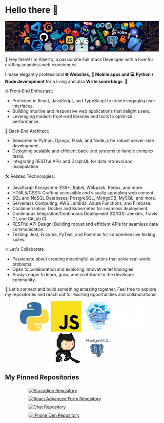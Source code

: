 # Hello there 👋

![](https://github.com/siddharthdeo99/siddharthdeo99/blob/master/siddharthdeo99/siddharthdeo99/icons/header_.png)

👋 Hey there! I'm Alberto, a passionate Full Stack Developer with a love for crafting seamless web experiences.

I make elegantly professional **🌐 Websites, 📱 Mobile apps and 💻 Python / Node development** for a living and also **Write some blogs**. 🌈  

🌐 Front-End Enthusiast:
- Proficient in React, JavaScript, and TypeScript to create engaging user interfaces.
- Building intuitive and responsive web applications that delight users.
- Leveraging modern front-end libraries and tools to optimize performance.

💼 Back-End Architect:
- Seasoned in Python, Django, Flask, and Node.js for robust server-side development.
- Designing scalable and efficient back-end systems to handle complex tasks.
- Integrating RESTful APIs and GraphQL for data retrieval and manipulation.

🛠️ Related Technologies:
- JavaScript Ecosystem: ES6+, Babel, Webpack, Redux, and more.
- HTML5/CSS3: Crafting accessible and visually appealing web content.
- SQL and NoSQL Databases: PostgreSQL, MongoDB, MySQL, and more.
- Serverless Computing: AWS Lambda, Azure Functions, and Firebase.
- Containerization: Docker and Kubernetes for seamless deployment.
- Continuous Integration/Continuous Deployment (CI/CD): Jenkins, Travis CI, and GitLab CI.
- RESTful API Design: Building robust and efficient APIs for seamless data communication.
- Testing: Jest, Enzyme, PyTest, and Postman for comprehensive testing suites.

🔥 Let's Collaborate:
- Passionate about creating meaningful solutions that solve real-world problems.
- Open to collaboration and exploring innovative technologies.
- Always eager to learn, grow, and contribute to the developer community.

🌟 Let's connect and build something amazing together. Feel free to explore my repositories and reach out for exciting opportunities and collaborations!


<p align="center">
<img src="https://github.com/siddharthdeo99/siddharthdeo99/blob/master/siddharthdeo99/siddharthdeo99/icons/giphy.gif" height="100" width="100"/>
<img src="https://github.com/siddharthdeo99/siddharthdeo99/blob/master/siddharthdeo99/siddharthdeo99/icons/js.png" height="100" width="100"/>
<img src="https://github.com/siddharthdeo99/siddharthdeo99/blob/master/siddharthdeo99/siddharthdeo99/icons/docker.gif" height="100" width="100"/>
<img src="https://github.com/siddharthdeo99/siddharthdeo99/blob/master/siddharthdeo99/siddharthdeo99/icons/do.gif" height="100" width="100"/>
<img src="https://github.com/siddharthdeo99/siddharthdeo99/blob/master/siddharthdeo99/siddharthdeo99/icons/github.gif" height="100" width="100"/>
<img src="https://github.com/siddharthdeo99/siddharthdeo99/blob/master/siddharthdeo99/siddharthdeo99/icons/postgresql.gif" height="100" width="100"/>
</p>


## My Pinned Repositories

<div style="display: flex; flex-wrap: wrap; justify-content: space-around;">

<div style="flex: 1 1 350px; max-width: 350px; margin: 5px;">
  <a href="https://github.com/MMnemonic/accordion">
    <img src="https://github-readme-stats.vercel.app/api/pin/?username=MMnemonic&repo=accordion&bg_color=00000000" alt="Accordion Repository">
  </a>
</div>

<div style="flex: 1 1 350px; max-width: 350px; margin: 5px;">
  <a href="https://github.com/MMnemonic/react-advanced-form">
    <img src="https://github-readme-stats.vercel.app/api/pin/?username=MMnemonic&repo=react-advanced-form&bg_color=00000000" alt="React Advanced Form Repository">
  </a>
</div>

<div style="flex: 1 1 350px; max-width: 350px; margin: 5px;">
  <a href="https://github.com/MMnemonic/chat">
    <img src="https://github-readme-stats.vercel.app/api/pin/?username=MMnemonic&repo=chat&bg_color=00000000" alt="Chat Repository">
  </a>
</div>

<div style="flex: 1 1 350px; max-width: 350px; margin: 5px;">
  <a href="https://github.com/MMnemonic/iphone_den">
    <img src="https://github-readme-stats.vercel.app/api/pin/?username=MMnemonic&repo=iphone_den&bg_color=00000000" alt="iPhone Den Repository">
  </a>
</div>

</div>


